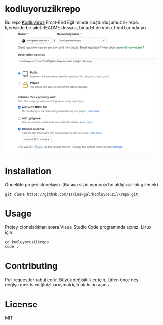 # kodluyoruzilkrepo
Bu repo [Kodluyoruz](https://kodluyoruz.org) Front-End Eğitiminde oluşturduğumuz ilk repo. İçerisinde bir adet README dosyası, bir adet de index.html barındırıyor.
![projegörseli](https://github.com/Kodluyoruz/taskforce/blob/main/git/odev1/figures/github.png)
# Installation
Öncelikle projeyi clonelayın. (Buraya sizin reponuzdan aldığınız link gelecek)
```
git clone https://github.com/1akinakgul/kodluyoruzilkrepo.git
```
# Usage
Projeyi cloneladıktan sonra Visual Studio Code programında açınız.
Linux için:
```
cd kodluyoruzilkrepo
code .
```
# Contributing
Pull requestler kabul edilir. Büyük değişiklikler için, lütfen önce neyi değiştirmek istediğinizi tartışmak için bir konu açınız.
# License
[MIT](https://choosealicense.com/licenses/mit/)